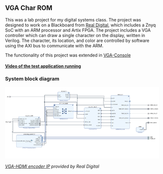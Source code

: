 ## VGA Char ROM


This was a lab project for my digital systems class. The project was designed to work on a Blackboard from [Real Digital](https://www.realdigital.org/), which includes a Znyq SoC with an ARM processor and Artix FPGA. The project includes a VGA controller which can draw a single character on the display, written in Verilog. The character, its location, and color are controlled by software using the AXI bus to communicate with the ARM.

The functionality of this project was extended in [VGA-Console](https://github.com/D3r3k23/VGA-Console)


#### [Video of the test application running](https://drive.google.com/file/d/1hD0VHN7D27NxYsh888R6UdT9YapW_Cg8/view?usp=sharing)


### System block diagram
![System Block Diagram](system_bd.png?raw=true)


*[VGA-HDMI encoder IP](https://github.com/RealDigitalOrg/VivadoIP/tree/master/hdmi_tx_1.0) provided by Real Digital*
